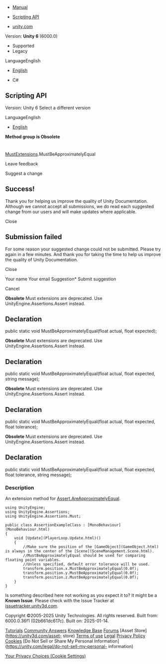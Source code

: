 [ ]()

  * [Manual](../Manual/index.html)
  * [Scripting API](../ScriptReference/index.html)

  * [unity.com](https://unity.com/)

Version: **Unity 6** (6000.0)

  * Supported
  * Legacy

LanguageEnglish

  * [English]()

  * C#

[ ](https://docs.unity3d.com)

## Scripting API

Version: Unity 6 Select a different version

LanguageEnglish

  * [English]()

**Method group is Obsolete**  

#
[MustExtensions](Assertions.Must.MustExtensions.html).MustBeApproximatelyEqual

Leave feedback

Suggest a change

## Success!

Thank you for helping us improve the quality of Unity Documentation. Although
we cannot accept all submissions, we do read each suggested change from our
users and will make updates where applicable.

Close

## Submission failed

For some reason your suggested change could not be submitted. Please <a>try
again</a> in a few minutes. And thank you for taking the time to help us
improve the quality of Unity Documentation.

Close

Your name Your email Suggestion* Submit suggestion

Cancel

[ ]()

**Obsolete** Must extensions are deprecated. Use UnityEngine.Assertions.Assert
instead.

## Declaration

public static void MustBeApproximatelyEqual(float actual, float expected);

**Obsolete** Must extensions are deprecated. Use UnityEngine.Assertions.Assert
instead.

## Declaration

public static void MustBeApproximatelyEqual(float actual, float expected,
string message);

**Obsolete** Must extensions are deprecated. Use UnityEngine.Assertions.Assert
instead.

## Declaration

public static void MustBeApproximatelyEqual(float actual, float expected,
float tolerance);

**Obsolete** Must extensions are deprecated. Use UnityEngine.Assertions.Assert
instead.

## Declaration

public static void MustBeApproximatelyEqual(float actual, float expected,
float tolerance, string message);

### Description

An extension method for
[Assert.AreApproximatelyEqual](Assertions.Assert.AreApproximatelyEqual.html).

    
    
    using UnityEngine;
    using UnityEngine.Assertions;
    using UnityEngine.Assertions.Must;  
      
    public class AssertionExampleClass : [MonoBehaviour](MonoBehaviour.html)
    {
        void [Update](PlayerLoop.Update.html)()
        {
            //Make sure the position of the [GameObject](GameObject.html) is always in the center of the [Scene](SceneManagement.Scene.html).
            //MustBeApproximatelyEqual should be used for comparing floating point variables.
            //Unless specified, default error tolerance will be used.
            transform.position.x.MustBeApproximatelyEqual(0.0f);
            transform.position.y.MustBeApproximatelyEqual(0.0f);
            transform.position.z.MustBeApproximatelyEqual(0.0f);
        }
    }
    

Is something described here not working as you expect it to? It might be a
**Known Issue**. Please check with the Issue Tracker at
[issuetracker.unity3d.com](https://issuetracker.unity3d.com).

Copyright ©2005-2025 Unity Technologies. All rights reserved. Built from:
6000.0.36f1 (02b661dc617c). Built on: 2025-01-14.

[Tutorials](https://unity3d.com/learn) [Community
Answers](https://answers.unity3d.com) [Knowledge
Base](https://support.unity3d.com/hc/en-us)
[Forums](https://forum.unity3d.com) [Asset Store](https://unity3d.com/asset-
store) [Terms of use](https://docs.unity3d.com/Manual/TermsOfUse.html)
[Legal](https://unity.com/legal) [Privacy
Policy](https://unity.com/legal/privacy-policy)
[Cookies](https://unity.com/legal/cookie-policy) [Do Not Sell or Share My
Personal Information](https://unity.com/legal/do-not-sell-my-personal-
information)

[Your Privacy Choices (Cookie Settings)](javascript:void\(0\);)


